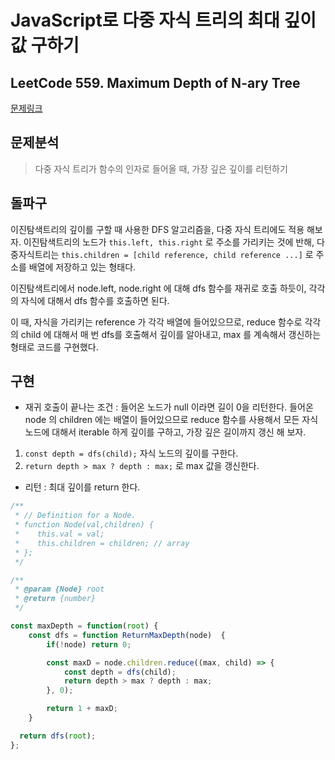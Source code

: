 # JavaScript로 다중 자식 트리의 최대 깊이 값 구하기 
## LeetCode 559. Maximum Depth of N-ary Tree
 
[문제링크](https://leetcode.com/problems/maximum-depth-of-n-ary-tree/)

## 문제분석 
> 다중 자식 트리가 함수의 인자로 들어올 때, 가장 깊은 깊이를 리턴하기

## 돌파구
이진탐색트리의 깊이를 구할 때 사용한 DFS 알고리즘을, 다중 자식 트리에도 적용 해보자.
이진탐색트리의 노드가 `this.left, this.right` 로 주소를 가리키는 것에 반해, 다중자식트리는 `this.children = [child reference, child reference ...]` 로 주소를 배열에 저장하고 있는 형태다. 

이진탐색트리에서 node.left, node.right 에 대해 dfs 함수를 재귀로 호출 하듯이, 각각의 자식에 대해서 dfs 함수를 호출하면 된다. 

이 때, 자식을 가리키는 reference 가 각각 배열에 들어있으므로, reduce 함수로 각각의 child 에 대해서 매 번 dfs를 호출해서 깊이를 알아내고, max 를 계속해서 갱신하는 형태로 코드를 구현했다. 

## 구현
- 재귀 호출이 끝나는 조건 : 들어온 노드가 null 이라면 길이 0을 리턴한다.
들어온 node 의 children 에는 배열이 들어있으므로 reduce 함수를 사용해서 모든 자식노드에 대해서 iterable 하게 깊이를 구하고, 가장 깊은 길이까지 갱신 해 보자.
1. `const depth = dfs(child);` 자식 노드의 깊이를 구한다.
2. `return depth > max ? depth : max;` 로 max 값을 갱신한다.
- 리턴 : 최대 깊이를 return 한다. 

```javascript
/**
 * // Definition for a Node.
 * function Node(val,children) {
 *    this.val = val;
 *    this.children = children; // array
 * };
 */

/**
 * @param {Node} root
 * @return {number}
 */

const maxDepth = function(root) {
    const dfs = function ReturnMaxDepth(node)  {
        if(!node) return 0;  

        const maxD = node.children.reduce((max, child) => {
            const depth = dfs(child); 
            return depth > max ? depth : max;
        }, 0);

        return 1 + maxD;
    }

  return dfs(root);
};
```